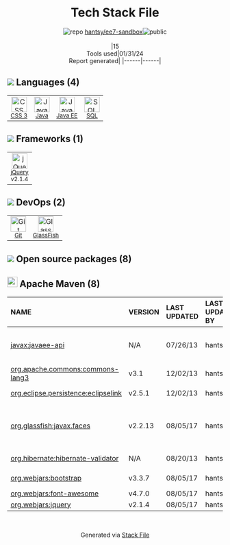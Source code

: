 <!--
&lt;--- Readme.md Snippet without images Start ---&gt;
## Tech Stack
hantsy/ee7-sandbox is built on the following main stack:

- [Java](https://www.java.com) – Languages
- [jQuery](http://jquery.com/) – Javascript UI Libraries
- [SQL](https://en.wikipedia.org/wiki/SQL) – Languages
- [GlassFish](https://glassfish.java.net) – Web Servers
- [Java EE](http://www.oracle.com/technetwork/java/javaee/overview/index.html) – Languages

Full tech stack [here](/techstack.md)

&lt;--- Readme.md Snippet without images End ---&gt;

&lt;--- Readme.md Snippet with images Start ---&gt;
## Tech Stack
hantsy/ee7-sandbox is built on the following main stack:

- <img width='25' height='25' src='https://img.stackshare.io/service/995/K85ZWV2F.png' alt='Java'/> [Java](https://www.java.com) – Languages
- <img width='25' height='25' src='https://img.stackshare.io/service/1021/lxEKmMnB_400x400.jpg' alt='jQuery'/> [jQuery](http://jquery.com/) – Javascript UI Libraries
- <img width='25' height='25' src='https://img.stackshare.io/service/2271/default_068d33483bba6b81ee13fbd4dc7aab9780896a54.png' alt='SQL'/> [SQL](https://en.wikipedia.org/wiki/SQL) – Languages
- <img width='25' height='25' src='https://img.stackshare.io/service/3628/515GX-Cc_400x400.jpg' alt='GlassFish'/> [GlassFish](https://glassfish.java.net) – Web Servers
- <img width='25' height='25' src='https://img.stackshare.io/service/4522/652rxwyK_400x400.png' alt='Java EE'/> [Java EE](http://www.oracle.com/technetwork/java/javaee/overview/index.html) – Languages

Full tech stack [here](/techstack.md)

&lt;--- Readme.md Snippet with images End ---&gt;
-->
<div align="center">

# Tech Stack File
![](https://img.stackshare.io/repo.svg "repo") [hantsy/ee7-sandbox](https://github.com/hantsy/ee7-sandbox)![](https://img.stackshare.io/public_badge.svg "public")
<br/><br/>
|15<br/>Tools used|01/31/24 <br/>Report generated|
|------|------|
</div>

## <img src='https://img.stackshare.io/languages.svg'/> Languages (4)
<table><tr>
  <td align='center'>
  <img width='36' height='36' src='https://img.stackshare.io/service/6727/css.png' alt='CSS 3'>
  <br>
  <sub><a href="https://developer.mozilla.org/en-US/docs/Web/CSS/CSS3">CSS 3</a></sub>
  <br>
  <sub></sub>
</td>

<td align='center'>
  <img width='36' height='36' src='https://img.stackshare.io/service/995/K85ZWV2F.png' alt='Java'>
  <br>
  <sub><a href="https://www.java.com">Java</a></sub>
  <br>
  <sub></sub>
</td>

<td align='center'>
  <img width='36' height='36' src='https://img.stackshare.io/service/4522/652rxwyK_400x400.png' alt='Java EE'>
  <br>
  <sub><a href="http://www.oracle.com/technetwork/java/javaee/overview/index.html">Java EE</a></sub>
  <br>
  <sub></sub>
</td>

<td align='center'>
  <img width='36' height='36' src='https://img.stackshare.io/service/2271/default_068d33483bba6b81ee13fbd4dc7aab9780896a54.png' alt='SQL'>
  <br>
  <sub><a href="https://en.wikipedia.org/wiki/SQL">SQL</a></sub>
  <br>
  <sub></sub>
</td>

</tr>
</table>

## <img src='https://img.stackshare.io/frameworks.svg'/> Frameworks (1)
<table><tr>
  <td align='center'>
  <img width='36' height='36' src='https://img.stackshare.io/service/1021/lxEKmMnB_400x400.jpg' alt='jQuery'>
  <br>
  <sub><a href="http://jquery.com/">jQuery</a></sub>
  <br>
  <sub>v2.1.4</sub>
</td>

</tr>
</table>

## <img src='https://img.stackshare.io/devops.svg'/> DevOps (2)
<table><tr>
  <td align='center'>
  <img width='36' height='36' src='https://img.stackshare.io/service/1046/git.png' alt='Git'>
  <br>
  <sub><a href="http://git-scm.com/">Git</a></sub>
  <br>
  <sub></sub>
</td>

<td align='center'>
  <img width='36' height='36' src='https://img.stackshare.io/service/3628/515GX-Cc_400x400.jpg' alt='GlassFish'>
  <br>
  <sub><a href="https://glassfish.java.net">GlassFish</a></sub>
  <br>
  <sub></sub>
</td>

</tr>
</table>


## <img src='https://img.stackshare.io/group.svg' /> Open source packages (8)</h2>

## <img width='24' height='24' src='https://img.stackshare.io/package_manager/977/default_9833f2ef0bbc2a946b4cc5e9307264033361076b.png'/> Apache Maven (8)

|NAME|VERSION|LAST UPDATED|LAST UPDATED BY|LICENSE|VULNERABILITIES|
|:------|:------|:------|:------|:------|:------|
|[javax:javaee-api](http://java.net/javaee-api/)|N/A|07/26/13|hantsy |GPL-2.0-with-classpath-exception|N/A|
|[org.apache.commons:commons-lang3](http://commons.apache.org/proper/commons-lang/)|v3.1|12/02/13|hantsy |Apache-2.0|N/A|
|[org.eclipse.persistence:eclipselink](http://www.eclipse.org/eclipselink)|v2.5.1|12/02/13|hantsy |EPL-1.0,AAL|N/A|
|[org.glassfish:javax.faces](http://java.sun.com/javaee/javaserverfaces/)|v2.2.13|08/05/17|hantsy |CDDL-1.1|[CVE-2018-14371](https://github.com/advisories/GHSA-43q7-q5vp-3g68) (High)<br/>[CVE-2019-17091](https://github.com/advisories/GHSA-rjhx-c9qh-qh8f) (Moderate)|
|[org.hibernate:hibernate-validator](http://hibernate.org/validator/)|N/A|08/20/13|hantsy |Apache-2.0|N/A|
|[org.webjars:bootstrap](http://webjars.org)|v3.3.7|08/05/17|hantsy |Apache-2.0|N/A|
|[org.webjars:font-awesome](http://webjars.org)|v4.7.0|08/05/17|hantsy |Other|N/A|
|[org.webjars:jquery](http://webjars.org)|v2.1.4|08/05/17|hantsy |MIT|N/A|

<br/>
<div align='center'>

Generated via [Stack File](https://github.com/marketplace/stack-file)
